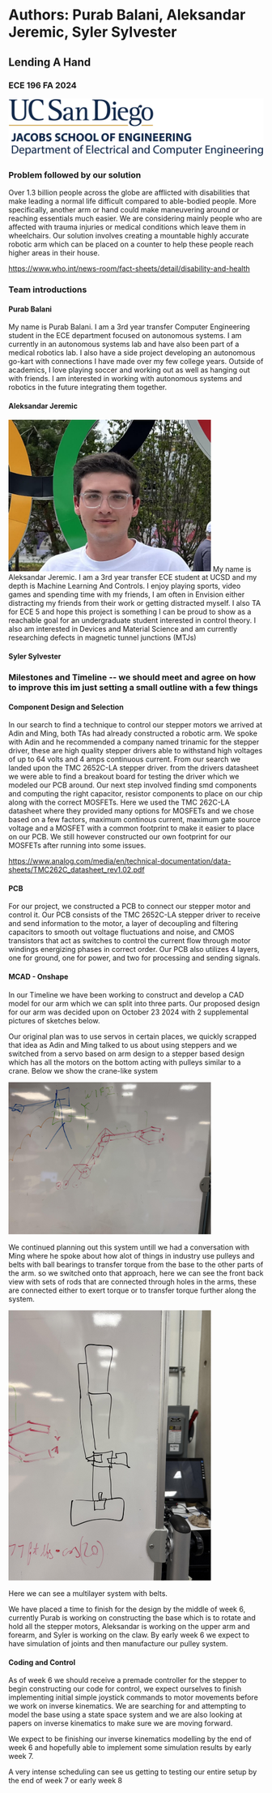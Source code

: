 # Authors: Purab Balani, Aleksandar Jeremic, Syler Sylvester
## Lending A Hand
### ECE 196 FA 2024

![Alt text](https://github.com/AleksJere/AleksJere.github.io/blob/main/Images/UCSDLogo-JSOE-ElectricalandComputerEngineering-BlueGold-Web.jpg)

### Problem followed by our solution
Over 1.3 billion people across the globe are afflicted with disabilities that make leading a normal life difficult compared to able-bodied people. More specifically, another arm or hand could make maneuvering around or reaching essentials much easier. We are considering mainly people who are affected with trauma injuries or medical conditions which leave them in wheelchairs. Our solution involves creating a mountable highly accurate robotic arm which can be placed on a counter to help these people reach higher areas in their house.  

https://www.who.int/news-room/fact-sheets/detail/disability-and-health

### Team introductions

#### Purab Balani
My name is Purab Balani. I am a 3rd year transfer Computer Engineering student in the ECE department focused on autonomous systems. I am currently in an autonomous systems lab and have also been part of a medical robotics lab. I also have a side project developing an autonomous go-kart with connections I have made over my few college years. Outside of academics, I love playing soccer and working out as well as hanging out with friends. I am interested in working with autonomous systems and robotics in the future integrating them together.

#### Aleksandar Jeremic

<img src="https://github.com/AleksJere/AleksJere.github.io/blob/main/Images/Sasha_pfp.jpg" width="400" alt="Alt text">
My name is Aleksandar Jeremic. I am a 3rd year transfer ECE student at UCSD and my depth is Machine Learning And Controls. I enjoy playing sports, video games and spending time with my friends, I am often in Envision either distracting my friends from their work or getting distracted myself. I also TA for ECE 5 and hope this project is something I can be proud to show as a reachable goal for an undergraduate student interested in control theory. I also am interested in Devices and Material Science and am currently researching defects in magnetic tunnel junctions (MTJs)

#### Syler Sylvester








### Milestones and Timeline -- we should meet and agree on how to improve this im just setting a small outline with a few things

#### Component Design and Selection

In our search to find a technique to control our stepper motors we arrived at Adin and Ming, both TAs had already constructed a robotic arm. We spoke with Adin and he recommended a company named trinamic for the stepper driver, these are high quality stepper drivers able to withstand high voltages of up to 64 volts and 4 amps continuous current. From our search we 
landed upon the TMC 2652C-LA stepper driver. from the drivers datasheet we were able to find a breakout board for testing the driver which we modeled our PCB around. Our next step involved finding smd components and computing the right capacitor, resistor components to place on our chip along with the correct MOSFETs. Here we used the TMC 262C-LA datasheet where they provided many options for MOSFETs and we chose based on a few factors, maximum continous current, maximum gate source voltage and a MOSFET with a common footprint to make it easier to place on our PCB. We still however constructed our own footprint for our MOSFETs after running into some issues.

https://www.analog.com/media/en/technical-documentation/data-sheets/TMC262C_datasheet_rev1.02.pdf





#### PCB

For our project, we constructed a PCB to connect our stepper motor and control it. Our PCB consists of the TMC 2652C-LA stepper driver to receive and send information to the motor, a layer of decoupling and filtering capacitors to smooth out voltage fluctuations and noise, and CMOS transistors that act as switches to control the current flow through motor windings energizing phases in correct order. Our PCB also utilizes 4 layers, one for ground, one for power, and two for processing and sending signals.

#### MCAD - Onshape

In our Timeline we have been working to construct and develop a CAD model for our arm which we can split into three parts. Our proposed design for our arm was decided upon on October 23 2024 with 2 supplemental pictures of sketches below.


Our original plan was to use servos in certain places, we quickly scrapped that idea as Adin and Ming talked to us about using steppers and we switched from a servo based on arm design to a stepper based design which has all the motors on the bottom acting with pulleys similar to a crane. Below we show the crane-like system

<img src="https://github.com/AleksJere/AleksJere.github.io/blob/main/Images/original_plan.jpg" width="400" alt="Alt text">

We continued planning out this system untill we had a conversation with Ming where he spoke about how alot of things in industry use pulleys and belts with ball bearings to transfer torque from the base to the other parts of the arm. so we switched onto that approach, here we can see the front back view with sets of rods that are connected through holes in the arms, these are connected either to exert torque or to transfer torque further along the system.

<img src="https://github.com/AleksJere/AleksJere.github.io/blob/main/Images/final_side_view.jpg" width="400" alt="Alt text">

Here we can see a multilayer system with belts.

We have placed a time to finish for the design by the middle of week 6, currently Purab is working on constructing the base which is to rotate and hold all the stepper motors, Aleksandar is working on the upper arm and forearm, and Syler is working on the claw. By early week 6 we expect to have simulation of joints and then manufacture our pulley system.

#### Coding and Control

As of week 6 we should receive a premade controller for the stepper to begin constructing our code for control, we expect ourselves to finish implementing initial simple joystick commands to motor movements before we work on inverse kinematics. We are searching for and attempting to model the base using a state space system and we are also looking at papers on inverse kinematics to make sure we are moving forward.

We expect to be finishing our inverse kinematics modelling by the end of week 6 and hopefully able to implement some simulation results by early week 7.

A very intense scheduling can see us getting to testing our entire setup by the end of week 7 or early week 8







